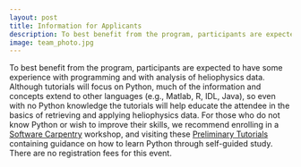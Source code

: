 ```yaml
---
layout: post
title: Information for Applicants
description: To best benefit from the program, participants are expected to have some experience with programming and with analysis of heliophysics data. Although tutorials will focus on Python, much of the information and concepts extend to other languages (e.g., Matlab, R, IDL, Java), so even with no Python knowledge the tutorials will help educate the attendee in the basics of retrieving and applying heliophysics data. For those who do not know Python or wish to improve their skills, we recommend enrolling in a <a href="https://software-carpentry.org/">Software Carpentry</a> workshop, and visiting our <a href="https://icesat-2hackweek.github.io/preliminary/">Preliminary Tutorials</a> containing guidance on how to learn Python through self-guided study. There are no registration fees for this event.
image: team_photo.jpg
---
```

To best benefit from the program, participants are expected to have some experience with programming and with analysis of heliophysics data. Although tutorials will focus on Python, much of the information and concepts extend to other languages (e.g., Matlab, R, IDL, Java), so even with no Python knowledge the tutorials will help educate the attendee in the basics of retrieving and applying heliophysics data. For those who do not know Python or wish to improve their skills, we recommend enrolling in a <a href="https://software-carpentry.org/">Software Carpentry</a> workshop, and visiting these <a href="https://icesat-2hackweek.github.io/preliminary/">Preliminary Tutorials</a> containing guidance on how to learn Python through self-guided study. There are no registration fees for this event.




